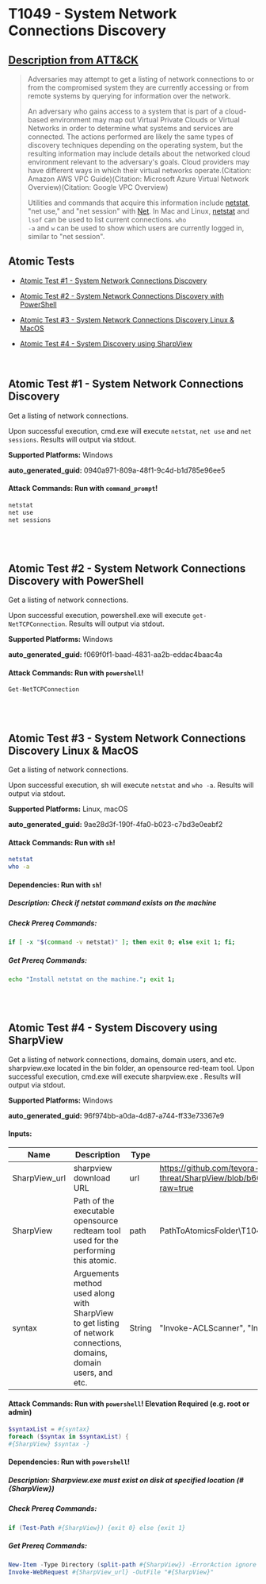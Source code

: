# T1049 - System Network Connections Discovery
## [Description from ATT&CK](https://attack.mitre.org/techniques/T1049)
<blockquote>Adversaries may attempt to get a listing of network connections to or from the compromised system they are currently accessing or from remote systems by querying for information over the network. 

An adversary who gains access to a system that is part of a cloud-based environment may map out Virtual Private Clouds or Virtual Networks in order to determine what systems and services are connected. The actions performed are likely the same types of discovery techniques depending on the operating system, but the resulting information may include details about the networked cloud environment relevant to the adversary's goals. Cloud providers may have different ways in which their virtual networks operate.(Citation: Amazon AWS VPC Guide)(Citation: Microsoft Azure Virtual Network Overview)(Citation: Google VPC Overview)

Utilities and commands that acquire this information include [netstat](https://attack.mitre.org/software/S0104), "net use," and "net session" with [Net](https://attack.mitre.org/software/S0039). In Mac and Linux, [netstat](https://attack.mitre.org/software/S0104) and <code>lsof</code> can be used to list current connections. <code>who -a</code> and <code>w</code> can be used to show which users are currently logged in, similar to "net session".</blockquote>

## Atomic Tests

- [Atomic Test #1 - System Network Connections Discovery](#atomic-test-1---system-network-connections-discovery)

- [Atomic Test #2 - System Network Connections Discovery with PowerShell](#atomic-test-2---system-network-connections-discovery-with-powershell)

- [Atomic Test #3 - System Network Connections Discovery Linux & MacOS](#atomic-test-3---system-network-connections-discovery-linux--macos)

- [Atomic Test #4 - System Discovery using SharpView](#atomic-test-4---system-discovery-using-sharpview)


<br/>

## Atomic Test #1 - System Network Connections Discovery
Get a listing of network connections.

Upon successful execution, cmd.exe will execute `netstat`, `net use` and `net sessions`. Results will output via stdout.

**Supported Platforms:** Windows


**auto_generated_guid:** 0940a971-809a-48f1-9c4d-b1d785e96ee5






#### Attack Commands: Run with `command_prompt`! 


```cmd
netstat
net use
net sessions
```






<br/>
<br/>

## Atomic Test #2 - System Network Connections Discovery with PowerShell
Get a listing of network connections.

Upon successful execution, powershell.exe will execute `get-NetTCPConnection`. Results will output via stdout.

**Supported Platforms:** Windows


**auto_generated_guid:** f069f0f1-baad-4831-aa2b-eddac4baac4a






#### Attack Commands: Run with `powershell`! 


```powershell
Get-NetTCPConnection
```






<br/>
<br/>

## Atomic Test #3 - System Network Connections Discovery Linux & MacOS
Get a listing of network connections.

Upon successful execution, sh will execute `netstat` and `who -a`. Results will output via stdout.

**Supported Platforms:** Linux, macOS


**auto_generated_guid:** 9ae28d3f-190f-4fa0-b023-c7bd3e0eabf2






#### Attack Commands: Run with `sh`! 


```sh
netstat
who -a
```




#### Dependencies:  Run with `sh`!
##### Description: Check if netstat command exists on the machine
##### Check Prereq Commands:
```sh
if [ -x "$(command -v netstat)" ]; then exit 0; else exit 1; fi;
```
##### Get Prereq Commands:
```sh
echo "Install netstat on the machine."; exit 1;
```




<br/>
<br/>

## Atomic Test #4 - System Discovery using SharpView
Get a listing of network connections, domains, domain users, and etc.  
sharpview.exe located in the bin folder, an opensource red-team tool.
Upon successful execution, cmd.exe will execute sharpview.exe <method>. Results will output via stdout.

**Supported Platforms:** Windows


**auto_generated_guid:** 96f974bb-a0da-4d87-a744-ff33e73367e9





#### Inputs:
| Name | Description | Type | Default Value |
|------|-------------|------|---------------|
| SharpView_url | sharpview download URL | url | https://github.com/tevora-threat/SharpView/blob/b60456286b41bb055ee7bc2a14d645410cca9b74/Compiled/SharpView.exe?raw=true|
| SharpView | Path of the executable opensource redteam tool used for the performing this atomic. | path | PathToAtomicsFolder&#92;T1049&#92;bin&#92;SharpView.exe|
| syntax | Arguements method used along with SharpView to get listing of network connections, domains, domain users, and etc. | String | "Invoke-ACLScanner", "Invoke-Kerberoast", "Find-DomainShare"|


#### Attack Commands: Run with `powershell`!  Elevation Required (e.g. root or admin) 


```powershell
$syntaxList = #{syntax}
foreach ($syntax in $syntaxList) {
#{SharpView} $syntax -}
```




#### Dependencies:  Run with `powershell`!
##### Description: Sharpview.exe must exist on disk at specified location (#{SharpView})
##### Check Prereq Commands:
```powershell
if (Test-Path #{SharpView}) {exit 0} else {exit 1}
```
##### Get Prereq Commands:
```powershell
New-Item -Type Directory (split-path #{SharpView}) -ErrorAction ignore | Out-Null
Invoke-WebRequest #{SharpView_url} -OutFile "#{SharpView}"
```




<br/>

